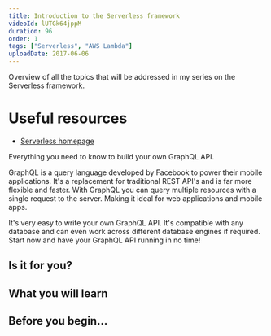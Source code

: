 ```yaml
---
title: Introduction to the Serverless framework
videoId: lUTGk64jppM
duration: 96
order: 1
tags: ["Serverless", "AWS Lambda"]
uploadDate: 2017-06-06
---
```


Overview of all the topics that will be addressed in my series on the Serverless framework.

# Useful resources
* <a href="https://serverless.com/" target="_blank">Serverless homepage</a>

Everything you need to know to build your own GraphQL API.

GraphQL is a query language developed by Facebook to power their mobile applications. It's a replacement for traditional REST API's and is far more flexible and faster. With GraphQL you can query multiple resources with a single request to the server. Making it ideal for web applications and mobile apps.

It's very easy to write your own GraphQL API. It's compatible with any database and can even work across different database engines if required. Start now and have your GraphQL API running in no time!

## Is it for you?

## What you will learn

## Before you begin...